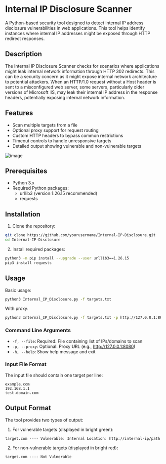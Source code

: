 # Internal IP Disclosure Scanner

A Python-based security tool designed to detect internal IP address disclosure vulnerabilities in web applications. This tool helps identify instances where internal IP addresses might be exposed through HTTP redirect responses.

## Description

The Internal IP Disclosure Scanner checks for scenarios where applications might leak internal network information through HTTP 302 redirects. This can be a security concern as it might expose internal network architecture to potential attackers. When an HTTP/1.0 request without a Host header is sent to a misconfigured web server, some servers, particularly older versions of Microsoft IIS, may leak their internal IP address in the response headers, potentially exposing internal network information.

## Features

- Scan multiple targets from a file
- Optional proxy support for request routing
- Custom HTTP headers to bypass common restrictions
- Timeout controls to handle unresponsive targets
- Detailed output showing vulnerable and non-vulnerable targets

![image](https://github.com/user-attachments/assets/973cf8bb-38a3-4918-a125-c9083da7d1d0)

## Prerequisites

- Python 3.x
- Required Python packages:
  - urllib3 (version 1.26.15 recommended)
  - requests

## Installation

1. Clone the repository:
```bash
git clone https://github.com/yourusername/Internal-IP-Disclosure.git
cd Internal-IP-Disclosure
```

2. Install required packages:
```bash
python3 -m pip install --upgrade --user urllib3==1.26.15
pip3 install requests
```

## Usage

Basic usage:
```bash
python3 Internal_IP_Disclosure.py -f targets.txt
```

With proxy:
```bash
python3 Internal_IP_Disclosure.py -f targets.txt -p http://127.0.0.1:8080
```

### Command Line Arguments

- `-f, --file`: Required. File containing list of IPs/domains to scan
- `-p, --proxy`: Optional. Proxy URL (e.g., http://127.0.0.1:8080)
- `-h, --help`: Show help message and exit

### Input File Format

The input file should contain one target per line:
```
example.com
192.168.1.1
test.domain.com
```

## Output Format

The tool provides two types of output:

1. For vulnerable targets (displayed in bright green):
```
target.com ---- Vulnerable: Internal Location: http://internal-ip/path
```

2. For non-vulnerable targets (displayed in bright red):
```
target.com ---- Not Vulnerable
```
